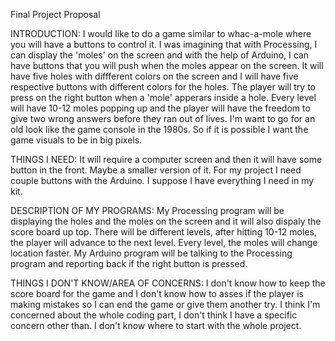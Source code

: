 Final Project Proposal


INTRODUCTION:
I would like to do a game similar to whac-a-mole where you will have a buttons to control it. I was imagining that with Processing, I can display the 'moles' on the screen and with the help of Arduino, I can have buttons that you will push when the moles appear on the screen. It will have five holes with diffferent colors on the screen and I will have five respective buttons with different colors for the holes. The player will try to press on the right button when a 'mole' apperars inside a hole. Every level will have 10-12 moles popping up and the player will have the freedom to give two wrong answers before they ran out of lives. I'm want to go for an old look like the game console in the 1980s. So if it is possible I want the game visuals to be in big pixels.

THINGS I NEED:
It will require a computer screen and then it will have some button in the front.  Maybe a smaller version of it. For my project I need couple buttons with the Arduino. I suppose I have everything I need in my kit.

DESCRIPTION OF MY PROGRAMS:
My Processing program will be displaying the holes and the moles on the screen and it will also dispaly the score board up top. There will be different levels, after hitting 10-12 moles, the player will advance to the next level. Every level, the moles will change location faster. My Arduino program will be talking to the Processing program and reporting back if the right button is pressed.

THINGS I DON'T KNOW/AREA OF CONCERNS:
I don't know how to keep the score board for the game and I don't know how to asses if the player is making mistakes so I can end the game or give them another try. I think I'm concerned about the whole coding part, I don't think I have a specific concern other than. I don't know where to start with the whole project.


